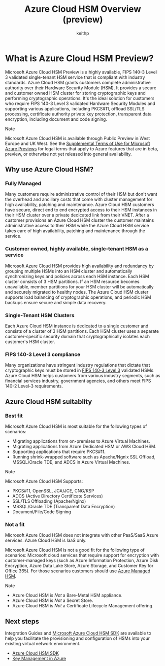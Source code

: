 ﻿---
title: Azure Cloud HSM Overview (preview)
description: Learn how Azure Cloud HSM (preview) offers cryptographic key storage within the Azure environment as a dedicated HSM service.
author: keithp
ms.service: azure-dedicated-hsm
ms.topic: overview
ms.date: 03/20/2025
ms.author: keithp

#Customer Intent: As an IT Pro, decision maker I am looking for key storage capability within Azure Cloud that meets FIPS 140-3 Level 3 certification and that gives me exclusive access to a dedicated hardware security module.

#Supported Use Cases: Azure Cloud HSM provides a secure and customer owned HSM for storing cryptographic keys and performing cryptographic operations. It supports various applications, including PKCS#11, offload SSL/TLS processing, certificate authority private key protection, transparent data encryption, including document and code signing.

#Not Supported Use Cases: Azure Cloud HSM is IaaS only it does not integrate with other Azure services. Cloud HSM does not have a REST API and does not support Encryption at Rest.
---

# What is Azure Cloud HSM Preview?

Microsoft Azure Cloud HSM Preview is a highly available, FIPS 140-3 Level 3 validated single-tenant HSM service that is compliant with industry standards. Azure Cloud HSM grants customers complete administrative authority over their Hardware Security Module (HSM). It provides a secure and customer owned HSM cluster for storing cryptographic keys and performing cryptographic operations. It's the ideal solution for customers who require FIPS 140-3 Level 3 validated Hardware Security Modules and supporting various applications, including PKCS#11, offload SSL/TLS processing, certificate authority private key protection, transparent data encryption, including document and code signing.

> [!NOTE]
> Microsoft Azure Cloud HSM is available through Public Preview in West Europe and UK West. See the [Supplemental Terms of Use for Microsoft Azure Previews](https://azure.microsoft.com/support/legal/preview-supplemental-terms/) for legal terms that apply to Azure features that are in beta, preview, or otherwise not yet released into general availability.

## Why use Azure Cloud HSM?

### Fully Managed

Many customers require administrative control of their HSM but don't want the overhead and ancillary costs that come with cluster management for high availability, patching and maintenance. Azure Cloud HSM customers have secure, direct end to end encrypted access to their HSM instances in their HSM cluster over a private dedicated link from their VNET. After a customer provisions an Azure Cloud HSM cluster the customer maintains administrative access to their HSM while the Azure Cloud HSM service takes care of high availability, patching and maintenance through the service.

### Customer owned, highly available, single-tenant HSM as a service

Microsoft Azure Cloud HSM provides high availability and redundancy by grouping multiple HSMs into an HSM cluster and automatically synchronizing keys and policies across each HSM instance. Each HSM cluster consists of 3 HSM partitions. If an HSM resource becomes unavailable, member partitions for your HSM cluster will be automatically and securely migrated to healthy nodes. The Azure Cloud HSM cluster supports load balancing of cryptographic operations, and periodic HSM backups ensure secure and simple data recovery.

### Single-Tenant HSM Clusters

Each Azure Cloud HSM instance is dedicated to a single customer and consists of a cluster of 3 HSM partitions. Each HSM cluster uses a separate customer-specific security domain that cryptographically isolates each customer's HSM cluster.

### FIPS 140-3 Level 3 compliance

Many organizations have stringent industry regulations that dictate that cryptographic keys must be stored in [ FIPS 140-3 Level 3](https://csrc.nist.gov/projects/cryptographic-module-validation-program/certificate/4700) validated HSMs. Azure Cloud HSM helps customers from various industry segments, such as financial services industry, government agencies, and others meet FIPS 140-2 Level-3 requirements.

## Azure Cloud HSM suitablity

### Best fit

Microsoft Azure Cloud HSM is most suitable for the following types of scenarios:

- Migrating applications from on-premises to Azure Virtual Machines.
- Migrating applications from Azure Dedicated HSM or AWS Cloud HSM.
- Supporting applications that require PKCS#11.
- Running shrink-wrapped software such as Apache/Ngnix SSL Offload, MSSQL/Oracle TDE, and ADCS in Azure Virtual Machines.

> [!NOTE]
> Microsoft Azure Cloud HSM Supports:
> 
> - PKCS#11, OpenSSL, JCA/JCE, CNG/KSP
> - ADCS (Active Directory Certificate Services)
> - SSL/TLS Offloading (Apache/Nginx)
> - MSSQL/Oracle TDE (Transparent Data Encryption)
> - Document/File/Code Signing

### Not a fit

Microsoft Azure Cloud HSM does not integrate with other PaaS/SaaS Azure services. Azure Cloud HSM is IaaS only.

Microsoft Azure Cloud HSM is not a good fit for the following type of scenarios: Microsoft cloud services that require support for encryption with customer-managed keys (such as Azure Information Protection, Azure Disk Encryption, Azure Data Lake Store, Azure Storage, and Customer Key for Office 365). For those scenarios customers should use [Azure Managed HSM](../key-vault/managed-hsm/overview.md).

> [!NOTE]
>
> - Azure Cloud HSM is *Not* a Bare-Metal HSM appliance.
> - Azure Cloud HSM is *Not* a Secret Store.
> - Azure Cloud HSM is *Not* a Certificate Lifecycle Management offering.

## Next steps

Integration Guides and [Microsoft Azure Cloud HSM SDK](https://github.com/microsoft/MicrosoftAzureCloudHSM) are available to help you facilitate the provisioning and configuration of HSMs into your existing virtual network environment.

* [Azure Cloud HSM SDK](https://github.com/microsoft/MicrosoftAzureCloudHSM)
* [Key Management in Azure](/azure/security/fundamentals/key-management)

